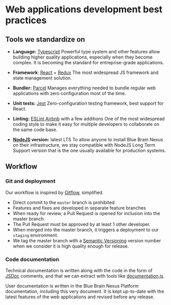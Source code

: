 # Web applications development best practices

## Tools we standardize on

- **Language:** [Typescript](https://www.typescriptlang.org/)
Powerful type system and other features allow building higher quality applications, especially when they become complex. It is becoming the standard for entreprise-grade applications.

- **Framework**: [React](https://reactjs.org/) + [Redux](https://redux.js.org/)
The most widespread JS framework and state management solution.

- **Bundler:** [Parcel](https://parceljs.org/)
Manages everything needed to bundle regular web applications with zero configuration most of the time.

- **Unit tests:** [Jest](https://jestjs.io/)
Zero-configuration testing framework, best support for React.

- **Linting:** [ESLint Airbnb](https://www.npmjs.com/package/eslint-config-airbnb) with a few additions
One of the most widespread coding style to make it easy for multiple developers to collaborate on the same code base.

- **[NodeJS](https://nodejs.org/) version:** latest LTS
To allow anyone to install Blue Brain Nexus on their infrastructure, we stay compatible with NodeJS Long Term Support version that is the one usually available for production systems.

## Workflow

### Git and deployment

Our workflow is inspired by [Gitflow](https://nvie.com/posts/a-successful-git-branching-model/), simplified.

- Direct commit to the `master` branch is prohibited
- Features and fixes are developed in separate feature branches
- When ready for review, a Pull Request is opened for inclusion into the master branch.
- The Pull Request must be approved by at least 1 other developer.
- When merged into the master branch, it triggers a deployment to our `staging` environment.
- We tag the master branch with a [Semantic Versioning](https://semver.org/) version number when we consider it is high quality enough for release.

### Code documentation

Technical documentation is written along with the code in the form of [JSDoc](http://usejsdoc.org/) comments, and that we can extract with tools like [documentation.js](http://documentation.js.org/).

User documentation is written in the Blue Brain Nexus Platform documentation, including this very document. It is kept up-to-date with the latest features of the web applications and revised before any release.
